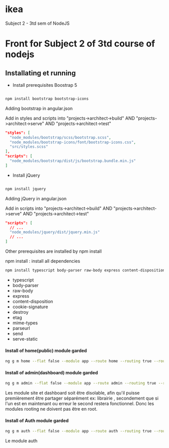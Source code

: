 # ikea
Subject 2 - 3td sem of NodeJS
# Front for Subject 2 of 3td course of nodejs



## Installating et running

- Install prerequisites Boostrap 5

``` bash

npm install bootstrap bootstrap-icons

```
Adding bootstrap in angular.json

Add in styles and scripts into "projects->architect->build" AND "projects->architect->serve" AND "projects->architect->test" 
``` json
"styles": [
  "node_modules/bootstrap/scss/bootstrap.scss",
  "node_modules/bootstrap-icons/font/bootstrap-icons.css",
  "src/styles.scss"
],
"scripts": [
  "node_modules/bootstrap/dist/js/bootstrap.bundle.min.js"
]
``` 
- Install jQuery

``` bash

npm install jquery

```
Adding jQuery in angular.json

Add in scripts into "projects->architect->build" AND "projects->architect->serve" AND "projects->architect->test" 
``` json
"scripts": [
  // ...
  "node_modules/jquery/dist/jquery.min.js"
  // ...
]

```	

Other prerequisites are installed by npm install

npm install : install all dependencies
``` bash
npm install typescript body-parser raw-body express content-disposition cookie-signature destroy etag mine mime-types parseurl send serve-static --save
```

- typescript
- body-parser
- raw-body
- express
- content-disposition
- cookie-signature
- destroy
- etag
- mime-types
- parseurl
- send
- serve-static


#### Install of home(public) module garded 

``` bash
ng g m home --flat false --module app --route home --routing true --routing-scope Child
```

#### Install of admin(dashboard) module garded 

``` bash
ng g m admin --flat false --module app --route admin --routing true --routing-scope Child
```

Les module site et dashboard soit être disolable, afin qu'il puisse premièrement être partager séparément ex: librairie , secondement que si l'un est en maintenant ou erreur le second restera fonctionnel. Donc les modules rooting ne doivent pas être en root.


#### Install of Auth module garded 

``` bash
ng g m auth --flat false --module app --route auth --routing true --routing-scope Child
```

Le module auth 



